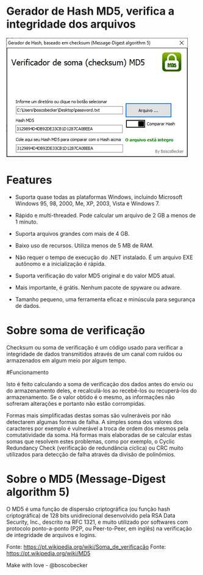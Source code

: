 # Gerador de Hash MD5, verifica a integridade dos arquivos

![Screenshot](Imagens/printCheckMD5.png)

# Features
* Suporta quase todas as plataformas Windows, incluindo Microsoft Windows 95, 98, 2000, Me, XP, 2003, Vista e Windows 7.
* Rápido e multi-threaded. Pode calcular um arquivo de 2 GB a menos de 1 minuto.

* Suporta arquivos grandes com mais de 4 GB.
* Baixo uso de recursos. Utiliza menos de 5 MB de RAM.
* Não requer o tempo de execução do .NET instalado. É um arquivo EXE autônomo e a inicialização é rápida. 
* Suporta verificação do valor MD5 original e do valor MD5 atual.
* Mais importante, é grátis. Nenhum pacote de spyware ou adware.
* Tamanho pequeno, uma ferramenta eficaz e minúscula para segurança de dados.


# Sobre soma de verificação

Checksum ou soma de verificação é um código usado para verificar a
 integridade de dados transmitidos através de um canal com 
ruídos ou armazenados em algum meio por algum tempo.

#Funcionamento

Isto é feito calculando a soma de verificação dos dados antes 
do envio ou do armazenamento deles, 
e recalculá-los ao recebê-los ou recuperá-los do 
armazenamento. 
Se o valor obtido é o mesmo, as informações não sofreram 
alterações e portanto não estão corrompidas.

Formas mais simplificadas destas somas são vulneráveis por 
não detectarem algumas formas de falha. 
A simples soma dos valores dos caracteres por exemplo é 
vulnerável a troca de ordem dos mesmos pela comutatividade da soma.
 Há formas mais elaboradas de se calcular estas somas que 
resolvem estes problemas, como por exemplo, o Cyclic Redundancy Check (verificação de 
redundância cíclica) ou CRC muito utilizados para detecção de falha através da divisão 
de polinômios.

# Sobre o MD5 (Message-Digest algorithm 5) 

O MD5 é uma função de dispersão criptográfica
 (ou função hash criptográfica) de 128 bits unidirecional 
desenvolvido pela RSA Data Security, Inc., descrito na RFC 1321, e muito 
utilizado por softwares com protocolo ponto-a-ponto
 (P2P, ou Peer-to-Peer, em inglês) na verificação de integridade 
de arquivos e logins.


Fonte: https://pt.wikipedia.org/wiki/Soma_de_verificação
Fonte: https://pt.wikipedia.org/wiki/MD5

Make with love - @boscobecker
